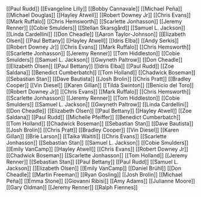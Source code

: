 [[Paul Rudd]]
[[Evangeline Lilly]]
[[Bobby Cannavale]]
[[Michael Peña]]
[[Michael Douglas]]
[[Hayley Atwell]]
[[Robert Downey Jr]]
[[Chris Evans]]
[[Mark Ruffalo]]
[[Chris Hemsworth]]
[[Scarlette Jonhasson]]
[[Jeremy Renner]]
[[Cobie Smulders]]
[[Stellan Skarsgård]]
[[Samuel L. Jackson]]
[[Linda Cardellini]]
[[Don Cheadle]]
[[Aaron Taylor-Johnson]]
[[Elizabeth Olsen]]
[[Paul Bettany]]
[[Hayley Atwell]]
[[Idris Elba]]
[[Andy Serkis]]
[[Robert Downey Jr]]
[[Chris Evans]]
[[Mark Ruffalo]]
[[Chris Hemsworth]]
[[Scarlette Jonhasson]]
[[Jeremy Renner]]
[[Tom Hiddleston]]
[[Cobie Smulders]]
[[Samuel L. Jackson]]
[[Gwyneth Paltrow]]
[[Don Cheadle]]
[[Elizabeth Olsen]]
[[Paul Bettany]]
[[Idris Elba]]
[[Paul Rudd]]
[[Zoe Saldana]]
[[Benedict Cumberbatch]]
[[Tom Holland]]
[[Chadwick Boseman]]
[[Sebastian Stan]]
[[Dave Bautista]]
[[Josh Brolin]]
[[Chris Pratt]]
[[Bradley Cooper]]
[[Vin Diesel]]
[[Karen Gillan]]
[[Tilda Swinton]]
[[Benicio del Toro]]
[[Robert Downey Jr]]
[[Chris Evans]]
[[Mark Ruffalo]]
[[Chris Hemsworth]]
[[Scarlette Jonhasson]]
[[Jeremy Renner]]
[[Tom Hiddleston]]
[[Cobie Smulders]]
[[Samuel L. Jackson]]
[[Gwyneth Paltrow]]
[[Linda Cardellini]]
[[Don Cheadle]]
[[Elizabeth Olsen]]
[[Paul Bettany]]
[[Hayley Atwell]]
[[Zoe Saldana]]
[[Paul Rudd]]
[[Michelle Pfeiffer]]
[[Benedict Cumberbatch]]
[[Tom Holland]]
[[Chadwick Boseman]]
[[Sebastian Stan]]
[[Dave Bautista]]
[[Josh Brolin]]
[[Chris Pratt]]
[[Bradley Cooper]]
[[Vin Diesel]]
[[Karen Gillan]]
[[Brie Larson]]
[[Taika Waititi]]
[[Chris Evans]]
[[Scarlette Jonhasson]]
[[Sebastian Stan]]
[[Samuel L. Jackson]]
[[Cobie Smulders]]
[[Emily VanCamp]]
[[Hayley Atwell]]
[[Chris Evans]]
[[Robert Downey Jr]]
[[Chadwick Boseman]]
[[Scarlette Jonhasson]]
[[Tom Holland]]
[[Jeremy Renner]]
[[Sebastian Stan]]
[[Paul Bettany]]
[[Paul Rudd]]
[[Samuel L. Jackson]]
[[Elizabeth Olsen]]
[[Emily VanCamp]]
[[Daniel Brühl]]
[[Don Cheadle]]
[[Martin Freeman]]
[[Ryan Gosling]]
[[Josh Brolin]]
[[Michael Peña]]
[[Emma Stone]]
[[Giovanni Ribisi]]
[[Amy Adams]]
[[Julianne Moore]]
[[Gary Oldman]]
[[Jeremy Renner]]
[[Ralph Fiennes]]
